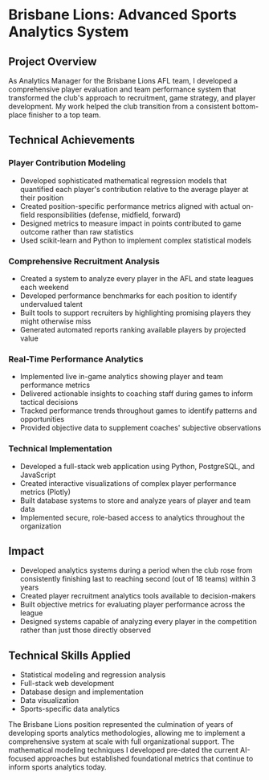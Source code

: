 # Brisbane Lions: Advanced Sports Analytics System

## Project Overview
As Analytics Manager for the Brisbane Lions AFL team, I developed a comprehensive player evaluation and team performance system that transformed the club's approach to recruitment, game strategy, and player development. My work helped the club transition from a consistent bottom-place finisher to a top team.

## Technical Achievements

### Player Contribution Modeling
- Developed sophisticated mathematical regression models that quantified each player's contribution relative to the average player at their position
- Created position-specific performance metrics aligned with actual on-field responsibilities (defense, midfield, forward)
- Designed metrics to measure impact in points contributed to game outcome rather than raw statistics
- Used scikit-learn and Python to implement complex statistical models

### Comprehensive Recruitment Analysis
- Created a system to analyze every player in the AFL and state leagues each weekend
- Developed performance benchmarks for each position to identify undervalued talent
- Built tools to support recruiters by highlighting promising players they might otherwise miss
- Generated automated reports ranking available players by projected value

### Real-Time Performance Analytics
- Implemented live in-game analytics showing player and team performance metrics
- Delivered actionable insights to coaching staff during games to inform tactical decisions
- Tracked performance trends throughout games to identify patterns and opportunities
- Provided objective data to supplement coaches' subjective observations

### Technical Implementation
- Developed a full-stack web application using Python, PostgreSQL, and JavaScript
- Created interactive visualizations of complex player performance metrics (Plotly)
- Built database systems to store and analyze years of player and team data
- Implemented secure, role-based access to analytics throughout the organization

## Impact
- Developed analytics systems during a period when the club rose from consistently finishing last to reaching second (out of 18 teams) within 3 years
- Created player recruitment analytics tools available to decision-makers
- Built objective metrics for evaluating player performance across the league
- Designed systems capable of analyzing every player in the competition rather than just those directly observed

## Technical Skills Applied
- Statistical modeling and regression analysis
- Full-stack web development
- Database design and implementation
- Data visualization
- Sports-specific data analytics

The Brisbane Lions position represented the culmination of years of developing sports analytics methodologies, allowing me to implement a comprehensive system at scale with full organizational support. The mathematical modeling techniques I developed pre-dated the current AI-focused approaches but established foundational metrics that continue to inform sports analytics today.

